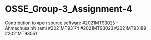 # OSSE_Group-3_Assignment-4
Contribution to open source software 
#2021MT93023 - AhmadhusainNizami
#2021MT93174
#2021MT93023
#2021MT93189
#2021MT93051

